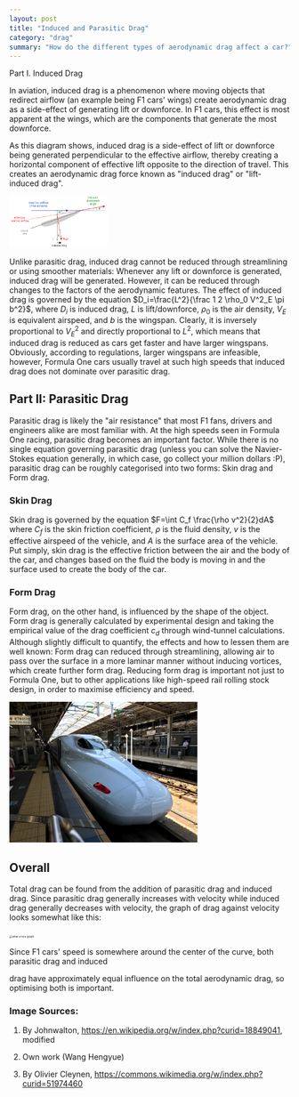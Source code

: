 ```yaml
---
layout: post
title: "Induced and Parasitic Drag"
category: "drag"
summary: "How do the different types of aerodynamic drag affect a car?"
---
```


Part I. Induced Drag

In aviation, induced drag is a phenomenon where moving objects that redirect airflow (an example being F1 cars' wings) create aerodynamic drag as a side-effect of generating lift or downforce. In F1 cars, this effect is most apparent at the wings, which are the components that generate the most downforce.

As this diagram shows, induced drag is a side-effect of lift or downforce being generated perpendicular to the effective airflow, thereby creating a horizontal component of effective lift opposite to the direction of travel. This creates an aerodynamic drag force known as "induced drag" or "lift-induced drag".

<img src="/assets/img/induced drag down.png" alt="induced drag go brrrr" style="zoom:33%;" />

Unlike parasitic drag, induced drag cannot be reduced through streamlining or using smoother materials: Whenever any lift or downforce is generated, induced drag will be generated. However, it can be reduced through changes to the factors of the aerodynamic features. The effect of induced drag is governed by the equation $D_i=\frac{L^2}{\frac 1 2 \rho_0 V^2_E \pi b^2}$, where $D_i$ is induced drag, $L$ is lift/downforce, $\rho_0$ is the air density, $V_E$ is equivalent airspeed, and $b$ is the wingspan. Clearly, it is inversely proportional to $V_E^2$ and directly proportional to $L^2$, which means that induced drag is reduced as cars get faster and have larger wingspans. Obviously, according to regulations, larger wingspans are infeasible, however, Formula One cars usually travel at such high speeds that induced drag does not dominate over parasitic drag.

## Part II: Parasitic Drag

Parasitic drag is likely the "air resistance" that most F1 fans, drivers and engineers alike are most familiar with. At the high speeds seen in Formula One racing, parasitic drag becomes an important factor. While there is no single equation governing parasitic drag (unless you can solve the Navier-Stokes equation generally, in which case, go collect your million dollars :P), parasitic drag can be roughly categorised into two forms: Skin drag and Form drag.

### Skin Drag

Skin drag is governed by the equation $F=\int C_f \frac{\rho v^2}{2}dA$ where $C_f$ is the skin friction coefficient, $\rho$ is the fluid density, $v$ is the effective airspeed of the vehicle, and $A$ is the surface area of the vehicle. Put simply, skin drag is the effective friction between the air and the body of the car, and changes based on the fluid the body is moving in and the surface used to create the body of the car.

### Form Drag

Form drag, on the other hand, is influenced by the shape of the object. Form drag is generally calculated by experimental design and taking the empirical value of the drag coefficient $c_d$ through wind-tunnel calculations. Although slightly difficult to quantify, the effects and how to lessen them are well known: Form drag can reduced through streamlining, allowing air to pass over the surface in a more laminar manner without inducing vortices, which create further form drag. Reducing form drag is important not just to Formula One, but to other applications like high-speed rail rolling stock design, in order to maximise efficiency and speed.

<img src="/assets/img/shinkansen.jpg" alt="choo choo" style="zoom:33%;" />

## Overall

Total drag can be found from the addition of parasitic drag and induced drag. Since parasitic drag generally increases with velocity while induced drag generally decreases with velocity, the graph of drag against velocity looks somewhat like this:

<img src="https://upload.wikimedia.org/wikipedia/commons/thumb/5/5a/Drag_curves_for_aircraft_in_flight.svg/1280px-Drag_curves_for_aircraft_in_flight.svg.png" alt="what a nice graph" style="zoom:33%;" />

Since F1 cars' speed is somewhere around the center of the curve, both parasitic drag and induced

drag have approximately equal influence on the total aerodynamic drag, so optimising both is important.

### Image Sources:

1. By Johnwalton, https://en.wikipedia.org/w/index.php?curid=18849041, modified
  
2. Own work (Wang Hengyue)
  
3. By Olivier Cleynen, https://commons.wikimedia.org/w/index.php?curid=51974460
